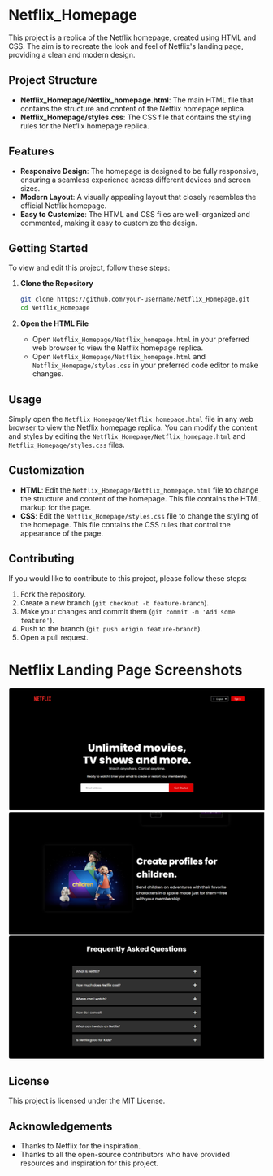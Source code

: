 # Netflix_Homepage

This project is a replica of the Netflix homepage, created using HTML and CSS. The aim is to recreate the look and feel of Netflix's landing page, providing a clean and modern design.

## Project Structure

- **Netflix_Homepage/Netflix_homepage.html**: The main HTML file that contains the structure and content of the Netflix homepage replica.
- **Netflix_Homepage/styles.css**: The CSS file that contains the styling rules for the Netflix homepage replica.

## Features

- **Responsive Design**: The homepage is designed to be fully responsive, ensuring a seamless experience across different devices and screen sizes.
- **Modern Layout**: A visually appealing layout that closely resembles the official Netflix homepage.
- **Easy to Customize**: The HTML and CSS files are well-organized and commented, making it easy to customize the design.

## Getting Started

To view and edit this project, follow these steps:

1. **Clone the Repository**
   ```bash
   git clone https://github.com/your-username/Netflix_Homepage.git
   cd Netflix_Homepage
   ```

2. **Open the HTML File**
   - Open `Netflix_Homepage/Netflix_homepage.html` in your preferred web browser to view the Netflix homepage replica.
   - Open `Netflix_Homepage/Netflix_homepage.html` and `Netflix_Homepage/styles.css` in your preferred code editor to make changes.

## Usage

Simply open the `Netflix_Homepage/Netflix_homepage.html` file in any web browser to view the Netflix homepage replica. You can modify the content and styles by editing the `Netflix_Homepage/Netflix_homepage.html` and `Netflix_Homepage/styles.css` files.

## Customization

- **HTML**: Edit the `Netflix_Homepage/Netflix_homepage.html` file to change the structure and content of the homepage. This file contains the HTML markup for the page.
- **CSS**: Edit the `Netflix_Homepage/styles.css` file to change the styling of the homepage. This file contains the CSS rules that control the appearance of the page.

## Contributing

If you would like to contribute to this project, please follow these steps:

1. Fork the repository.
2. Create a new branch (`git checkout -b feature-branch`).
3. Make your changes and commit them (`git commit -m 'Add some feature'`).
4. Push to the branch (`git push origin feature-branch`).
5. Open a pull request.

# Netflix Landing Page Screenshots
![Alt text](https://github.com/jagrutishinde03/BharatIntern/blob/main/Netflix_homepage/Screenshot%202024-05-07%20130115.png)
![Alt text](https://github.com/jagrutishinde03/BharatIntern/blob/main/Netflix_homepage/Screenshot%202024-05-07%20130154.png)
![Alt text](https://github.com/jagrutishinde03/BharatIntern/blob/main/Netflix_homepage/Screenshot%202024-05-07%20130204.png)
## License

This project is licensed under the MIT License.

## Acknowledgements

- Thanks to Netflix for the inspiration.
- Thanks to all the open-source contributors who have provided resources and inspiration for this project.
